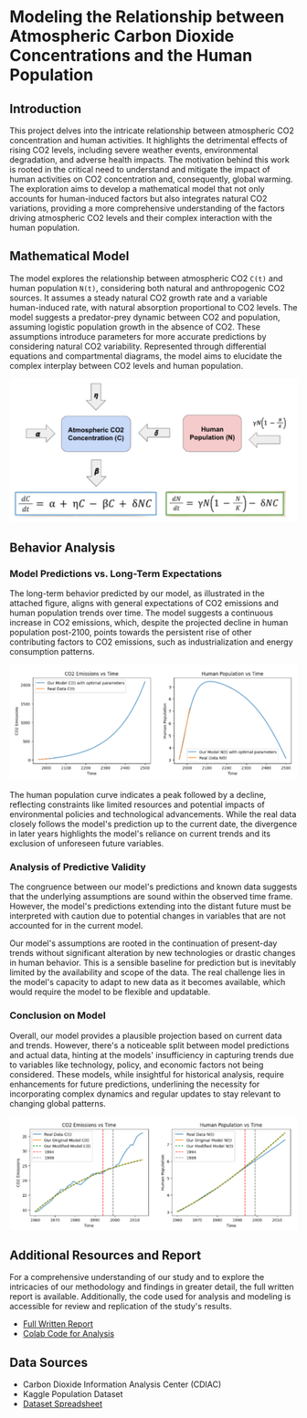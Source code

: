 # Modeling the Relationship between Atmospheric Carbon Dioxide Concentrations and the Human Population

<!--## Abstract
This project investigates the effects of carbon dioxide emissions and human population growth on global warming. Provided is a background on the issue of global warming and how it is caused by the burning of fossil fuels. The motivation behind the study is to develop a model to understand the growth of CO2 emissions over time and how it relates to human population growth. The study uses data from the Carbon Dioxide Information Analysis Center and population data from Kaggle. Regression analysis is utilized to determine the optimal parameters for the model. The results show that the model accurately predicts the behavior of the system and can be used to test hypotheses about the system's behavior under different conditions. Limitations of the model exist but it is still a useful tool for understanding and predicting the impact of CO2 emissions on the environment.
-->

## Introduction
This project delves into the intricate relationship between atmospheric CO2 concentration and human activities. It highlights the detrimental effects of rising CO2 levels, including severe weather events, environmental degradation, and adverse health impacts. The motivation behind this work is rooted in the critical need to understand and mitigate the impact of human activities on CO2 concentration and, consequently, global warming. The exploration aims to develop a mathematical model that not only accounts for human-induced factors but also integrates natural CO2 variations, providing a more comprehensive understanding of the factors driving atmospheric CO2 levels and their complex interaction with the human population.


## Mathematical Model
The model explores the relationship between atmospheric CO2 `C(t)` and human population `N(t)`, considering both natural and anthropogenic CO2 sources. It assumes a steady natural CO2 growth rate and a variable human-induced rate, with natural absorption proportional to CO2 levels. The model suggests a predator-prey dynamic between CO2 and population, assuming logistic population growth in the absence of CO2. These assumptions introduce parameters for more accurate predictions by considering natural CO2 variability. Represented through differential equations and compartmental diagrams, the model aims to elucidate the complex interplay between CO2 levels and human population.

![Figure 1](https://github.com/napronald/Modeling-the-Relationship-Between-CO2-Emissions-and-Human-Population/raw/main/Figures/pic1.png)



## Behavior Analysis

### Model Predictions vs. Long-Term Expectations
The long-term behavior predicted by our model, as illustrated in the attached figure, aligns with general expectations of CO2 emissions and human population trends over time. The model suggests a continuous increase in CO2 emissions, which, despite the projected decline in human population post-2100, points towards the persistent rise of other contributing factors to CO2 emissions, such as industrialization and energy consumption patterns.

![Figure 3](https://github.com/napronald/Modeling-the-Relationship-Between-CO2-Emissions-and-Human-Population/raw/main/Figures/pic3.png)

The human population curve indicates a peak followed by a decline, reflecting constraints like limited resources and potential impacts of environmental policies and technological advancements. While the real data closely follows the model's prediction up to the current date, the divergence in later years highlights the model's reliance on current trends and its exclusion of unforeseen future variables.

### Analysis of Predictive Validity
The congruence between our model's predictions and known data suggests that the underlying assumptions are sound within the observed time frame. However, the model's predictions extending into the distant future must be interpreted with caution due to potential changes in variables that are not accounted for in the current model.

Our model's assumptions are rooted in the continuation of present-day trends without significant alteration by new technologies or drastic changes in human behavior. This is a sensible baseline for prediction but is inevitably limited by the availability and scope of the data. The real challenge lies in the model's capacity to adapt to new data as it becomes available, which would require the model to be flexible and updatable.

### Conclusion on Model
Overall, our model provides a plausible projection based on current data and trends. However, there's a noticeable split between model predictions and actual data, hinting at the models' insufficiency in capturing trends due to variables like technology, policy, and economic factors not being considered. These models, while insightful for historical analysis, require enhancements for future predictions, underlining the necessity for incorporating complex dynamics and regular updates to stay relevant to changing global patterns.

![Figure 2](https://github.com/napronald/Modeling-the-Relationship-Between-CO2-Emissions-and-Human-Population/raw/main/Figures/pic2.png)
## Additional Resources and Report

For a comprehensive understanding of our study and to explore the intricacies of our methodology and findings in greater detail, the full written report is available. Additionally, the code used for analysis and modeling is accessible for review and replication of the study's results.

- [Full Written Report](https://github.com/napronald/Modeling-the-Relationship-Between-CO2-Emissions-and-Human-Population/blob/main/Report.pdf)
- [Colab Code for Analysis](https://colab.research.google.com/drive/18ziAUaxkwcjIAIkuyw5jClQf8QpZL5UW?usp=sharing)

## Data Sources
- Carbon Dioxide Information Analysis Center (CDIAC)
- Kaggle Population Dataset
- [Dataset Spreadsheet](https://docs.google.com/spreadsheets/d/e/2PACX-1vT7_E5EcTEZuocjX9goaR1eXwgF8N8iYJd4nZov2W4HXf-CPiIBpgX2fxRaLZkt3-Fd-E9FB61eicgB/pubhtml)


